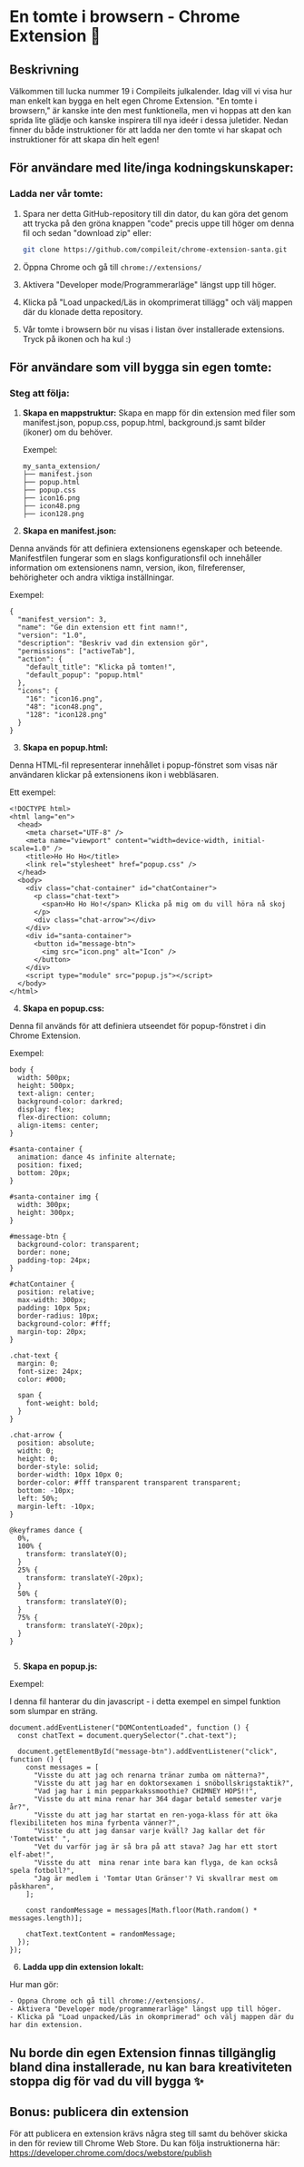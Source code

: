 # En tomte i browsern - Chrome Extension 🎅

## Beskrivning

Välkommen till lucka nummer 19 i Compileits julkalender. Idag vill vi visa hur man enkelt kan bygga en helt egen Chrome Extension. "En tomte i browsern," är kanske inte den mest funktionella, men vi hoppas att den kan sprida lite glädje och kanske inspirera till nya ideér i dessa juletider. Nedan finner du både instruktioner för att ladda ner den tomte vi har skapat och instruktioner för att skapa din helt egen!

## För användare med lite/inga kodningskunskaper:

### Ladda ner vår tomte:

1. Spara ner detta GitHub-repository till din dator, du kan göra det genom att trycka på den gröna knappen "code" precis uppe till höger om denna fil och sedan "download zip" eller:

   ```bash
   git clone https://github.com/compileit/chrome-extension-santa.git
   ```

2. Öppna Chrome och gå till `chrome://extensions/`

3. Aktivera "Developer mode/Programmerarläge" längst upp till höger.

4. Klicka på "Load unpacked/Läs in okomprimerat tillägg" och välj mappen där du klonade detta repository.

5. Vår tomte i browsern bör nu visas i listan över installerade extensions. Tryck på ikonen och ha kul :)

## För användare som vill bygga sin egen tomte:

### Steg att följa:

1. **Skapa en mappstruktur:**
   Skapa en mapp för din extension med filer som manifest.json, popup.css, popup.html, background.js samt bilder (ikoner) om du behöver.

   Exempel:

   ```plaintext
   my_santa_extension/
   ├── manifest.json
   ├── popup.html
   ├── popup.css
   ├── icon16.png
   ├── icon48.png
   ├── icon128.png
   ```

2. **Skapa en manifest.json:**

Denna används för att definiera extensionens egenskaper och beteende. Manifestfilen fungerar som en slags konfigurationsfil och innehåller information om extensionens namn, version, ikon, filreferenser, behörigheter och andra viktiga inställningar.

Exempel:

```
{
  "manifest_version": 3,
  "name": "Ge din extension ett fint namn!",
  "version": "1.0",
  "description": "Beskriv vad din extension gör",
  "permissions": ["activeTab"],
  "action": {
    "default_title": "Klicka på tomten!",
    "default_popup": "popup.html"
  },
  "icons": {
    "16": "icon16.png",
    "48": "icon48.png",
    "128": "icon128.png"
  }
}

```

3. **Skapa en popup.html:**

Denna HTML-fil representerar innehållet i popup-fönstret som visas när användaren klickar på extensionens ikon i webbläsaren.

Ett exempel:

```
<!DOCTYPE html>
<html lang="en">
  <head>
    <meta charset="UTF-8" />
    <meta name="viewport" content="width=device-width, initial-scale=1.0" />
    <title>Ho Ho Ho</title>
    <link rel="stylesheet" href="popup.css" />
  </head>
  <body>
    <div class="chat-container" id="chatContainer">
      <p class="chat-text">
        <span>Ho Ho Ho!</span> Klicka på mig om du vill höra nå skoj
      </p>
      <div class="chat-arrow"></div>
    </div>
    <div id="santa-container">
      <button id="message-btn">
        <img src="icon.png" alt="Icon" />
      </button>
    </div>
    <script type="module" src="popup.js"></script>
  </body>
</html>

```

4. **Skapa en popup.css:**

Denna fil används för att definiera utseendet för popup-fönstret i din Chrome Extension.

Exempel:

```
body {
  width: 500px;
  height: 500px;
  text-align: center;
  background-color: darkred;
  display: flex;
  flex-direction: column;
  align-items: center;
}

#santa-container {
  animation: dance 4s infinite alternate;
  position: fixed;
  bottom: 20px;
}

#santa-container img {
  width: 300px;
  height: 300px;
}

#message-btn {
  background-color: transparent;
  border: none;
  padding-top: 24px;
}

#chatContainer {
  position: relative;
  max-width: 300px;
  padding: 10px 5px;
  border-radius: 10px;
  background-color: #fff;
  margin-top: 20px;
}

.chat-text {
  margin: 0;
  font-size: 24px;
  color: #000;

  span {
    font-weight: bold;
  }
}

.chat-arrow {
  position: absolute;
  width: 0;
  height: 0;
  border-style: solid;
  border-width: 10px 10px 0;
  border-color: #fff transparent transparent transparent;
  bottom: -10px;
  left: 50%;
  margin-left: -10px;
}

@keyframes dance {
  0%,
  100% {
    transform: translateY(0);
  }
  25% {
    transform: translateY(-20px);
  }
  50% {
    transform: translateY(0);
  }
  75% {
    transform: translateY(-20px);
  }
}


```

5. **Skapa en popup.js:**

Exempel:

I denna fil hanterar du din javascript - i detta exempel en simpel funktion som slumpar en sträng.

```
document.addEventListener("DOMContentLoaded", function () {
  const chatText = document.querySelector(".chat-text");

  document.getElementById("message-btn").addEventListener("click", function () {
    const messages = [
      "Visste du att jag och renarna tränar zumba om nätterna?",
      "Visste du att jag har en doktorsexamen i snöbollskrigstaktik?",
      "Vad jag har i min pepparkakssmoothie? CHIMNEY HOPS!!",
      "Visste du att mina renar har 364 dagar betald semester varje år?",
      "Visste du att jag har startat en ren-yoga-klass för att öka flexibiliteten hos mina fyrbenta vänner?",
      "Visste du att jag dansar varje kväll? Jag kallar det för 'Tomtetwist' ",
      "Vet du varför jag är så bra på att stava? Jag har ett stort elf-abet!",
      "Visste du att  mina renar inte bara kan flyga, de kan också spela fotboll?",
      "Jag är medlem i 'Tomtar Utan Gränser'? Vi skvallrar mest om påskharen",
    ];

    const randomMessage = messages[Math.floor(Math.random() * messages.length)];

    chatText.textContent = randomMessage;
  });
});

```

6. **Ladda upp din extension lokalt:**

Hur man gör:

```plaintext
- Öppna Chrome och gå till chrome://extensions/.
- Aktivera "Developer mode/programmerarläge" längst upp till höger.
- Klicka på "Load unpacked/Läs in okomprimerad" och välj mappen där du har din extension.
```

## Nu borde din egen Extension finnas tillgänglig bland dina installerade, nu kan bara kreativiteten stoppa dig för vad du vill bygga ✨

## Bonus: publicera din extension

För att publicera en extension krävs några steg till samt du behöver skicka in den för review till Chrome Web Store. Du kan följa instruktionerna här: https://developer.chrome.com/docs/webstore/publish
